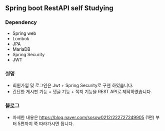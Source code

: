 ## Spring boot RestAPI self Studying


### Dependency

- Spring web
- Lombok
- JPA
- MariaDB
- Spring Security
- JWT

### 설명

- 회원가입 및 로그인은 Jwt + Spring Security로 구현 하였습니다.
- 간단한 게시판 기능 + 댓글 기능 + 쪽지 기능을 REST API로 제작하였습니다.


### 블로그

- 자세한 내용은  https://blog.naver.com/sosow0212/222727249905 (1편) 부터 5편까지 쭉 따라가시면 됩니다.
